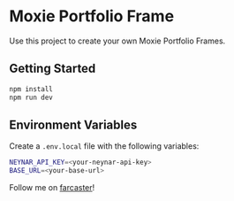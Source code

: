 # Moxie Portfolio Frame
Use this project to create your own Moxie Portfolio Frames.

## Getting Started

```bash
npm install
npm run dev
```

## Environment Variables

Create a `.env.local` file with the following variables:

```bash
NEYNAR_API_KEY=<your-neynar-api-key>
BASE_URL=<your-base-url>
```

Follow me on [farcaster](https://warpcast.com/nickysap)!
